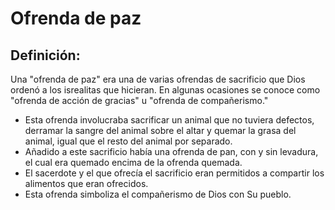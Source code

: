 # Ofrenda de paz

## Definición: 

Una "ofrenda de paz" era una de varias ofrendas de sacrificio que Dios ordenó a los  isrealitas que hicieran. En algunas ocasiones se conoce como "ofrenda de acción de gracias" u "ofrenda de compañerismo."

* Esta ofrenda involucraba sacrificar un animal que no tuviera defectos, derramar la sangre del animal sobre el altar y quemar la grasa del animal,  igual que el resto del animal por separado.
* Añadido a este sacrificio había una ofrenda de pan, con y sin levadura, el cual era quemado encima de la ofrenda quemada.
* El sacerdote y el que ofrecía el sacrificio eran permitidos a compartir los alimentos que eran ofrecidos.
* Esta ofrenda simboliza el compañerismo de Dios con Su pueblo.

